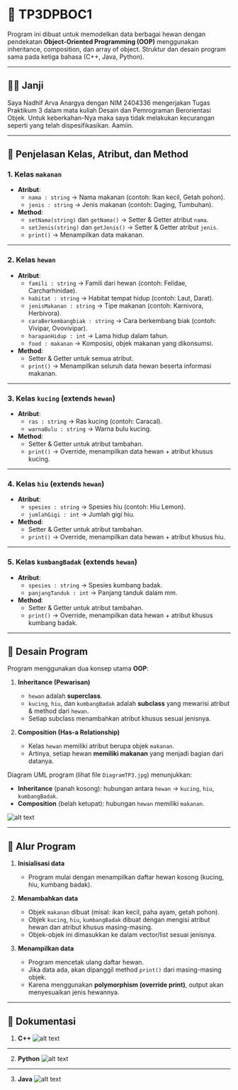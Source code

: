 # 🐾 TP3DPBOC1

Program ini dibuat untuk memodelkan data berbagai hewan dengan pendekatan **Object-Oriented Programming (OOP)** menggunakan inheritance, composition, dan array of object.
Struktur dan desain program sama pada ketiga bahasa (C++, Java, Python).

---

## 🤝🏻 Janji

Saya Nadhif Arva Anargya dengan NIM 2404336 mengerjakan Tugas Praktikum 3 dalam mata kuliah Desain dan Pemrograman Berorientasi Objek. Untuk keberkahan-Nya maka saya tidak melakukan kecurangan seperti yang telah dispesifikasikan. Aamiin.

---

## 📌 Penjelasan Kelas, Atribut, dan Method

### 1. **Kelas `makanan`**
- **Atribut**:
  - `nama : string` → Nama makanan (contoh: Ikan kecil, Getah pohon).
  - `jenis : string` → Jenis makanan (contoh: Daging, Tumbuhan).
- **Method**:
  - `setNama(string)` dan `getNama()` → Setter & Getter atribut `nama`.
  - `setJenis(string)` dan `getJenis()` → Setter & Getter atribut `jenis`.
  - `print()` → Menampilkan data makanan.

---

### 2. **Kelas `hewan`**
- **Atribut**:
  - `famili : string` → Famili dari hewan (contoh: Felidae, Carcharhinidae).
  - `habitat : string` → Habitat tempat hidup (contoh: Laut, Darat).
  - `jenisMakanan : string` → Tipe makanan (contoh: Karnivora, Herbivora).
  - `caraBerkembangbiak : string` → Cara berkembang biak (contoh: Vivipar, Ovovivipar).
  - `harapanHidup : int` → Lama hidup dalam tahun.
  - `food : makanan` → Komposisi, objek makanan yang dikonsumsi.
- **Method**:
  - Setter & Getter untuk semua atribut.
  - `print()` → Menampilkan seluruh data hewan beserta informasi makanan.

---

### 3. **Kelas `kucing` (extends `hewan`)**
- **Atribut**:
  - `ras : string` → Ras kucing (contoh: Caracal).
  - `warnaBulu : string` → Warna bulu kucing.
- **Method**:
  - Setter & Getter untuk atribut tambahan.
  - `print()` → Override, menampilkan data hewan + atribut khusus kucing.

---

### 4. **Kelas `hiu` (extends `hewan`)**
- **Atribut**:
  - `spesies : string` → Spesies hiu (contoh: Hiu Lemon).
  - `jumlahGigi : int` → Jumlah gigi hiu.
- **Method**:
  - Setter & Getter untuk atribut tambahan.
  - `print()` → Override, menampilkan data hewan + atribut khusus hiu.

---

### 5. **Kelas `kumbangBadak` (extends `hewan`)**
- **Atribut**:
  - `spesies : string` → Spesies kumbang badak.
  - `panjangTanduk : int` → Panjang tanduk dalam mm.
- **Method**:
  - Setter & Getter untuk atribut tambahan.
  - `print()` → Override, menampilkan data hewan + atribut khusus kumbang badak.

---

## 🔑 Desain Program

Program menggunakan dua konsep utama **OOP**:

1. **Inheritance (Pewarisan)**
   - `hewan` adalah **superclass**.
   - `kucing`, `hiu`, dan `kumbangBadak` adalah **subclass** yang mewarisi atribut & method dari `hewan`.
   - Setiap subclass menambahkan atribut khusus sesuai jenisnya.

2. **Composition (Has-a Relationship)**
   - Kelas `hewan` memiliki atribut berupa objek `makanan`.
   - Artinya, setiap hewan **memiliki makanan** yang menjadi bagian dari datanya.

Diagram UML program (lihat file `DiagramTP3.jpg`) menunjukkan:
- **Inheritance** (panah kosong): hubungan antara `hewan` → `kucing`, `hiu`, `kumbangBadak`.
- **Composition** (belah ketupat): hubungan `hewan` memiliki `makanan`.

![alt text](https://github.com/MamangPermen/TP3DPBO2425C1/blob/main/Dokumentasi/DiagramTP3.jpg)

---

## 📖 Alur Program

1. **Inisialisasi data**  
   - Program mulai dengan menampilkan daftar hewan kosong (kucing, hiu, kumbang badak).

2. **Menambahkan data**  
   - Objek `makanan` dibuat (misal: ikan kecil, paha ayam, getah pohon).
   - Objek `kucing`, `hiu`, `kumbangBadak` dibuat dengan mengisi atribut hewan dan atribut khusus masing-masing.
   - Objek-objek ini dimasukkan ke dalam vector/list sesuai jenisnya.

3. **Menampilkan data**  
   - Program mencetak ulang daftar hewan.
   - Jika data ada, akan dipanggil method `print()` dari masing-masing objek.
   - Karena menggunakan **polymorphism (override print)**, output akan menyesuaikan jenis hewannya.

---

## 📸 Dokumentasi
1. **C++**
![alt text](https://github.com/MamangPermen/TP3DPBO2425C1/blob/main/Dokumentasi/cpp.JPG)

---

2. **Python**
![alt text](https://github.com/MamangPermen/TP3DPBO2425C1/blob/main/Dokumentasi/py.JPG)

---

3. **Java**
![alt text](https://github.com/MamangPermen/TP3DPBO2425C1/blob/main/Dokumentasi/java.JPG)
